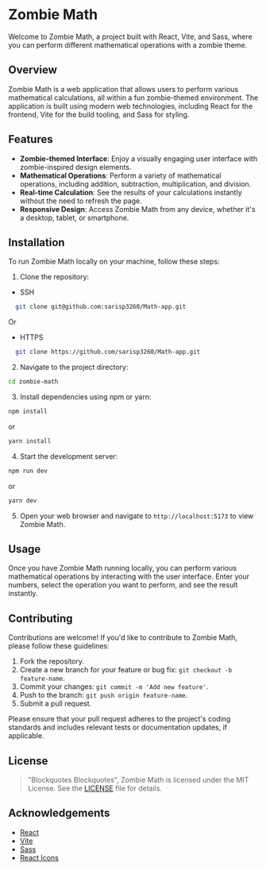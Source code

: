 # Zombie Math

Welcome to Zombie Math, a project built with React, Vite, and Sass, where you can perform different mathematical operations with a zombie theme.

## Overview

Zombie Math is a web application that allows users to perform various mathematical calculations, all within a fun zombie-themed environment. The application is built using modern web technologies, including React for the frontend, Vite for the build tooling, and Sass for styling.

## Features

- **Zombie-themed Interface**: Enjoy a visually engaging user interface with zombie-inspired design elements.
- **Mathematical Operations**: Perform a variety of mathematical operations, including addition, subtraction, multiplication, and division.
- **Real-time Calculation**: See the results of your calculations instantly without the need to refresh the page.
- **Responsive Design**: Access Zombie Math from any device, whether it's a desktop, tablet, or smartphone.

## Installation

To run Zombie Math locally on your machine, follow these steps:

1. Clone the repository:

- SSH

```bash
  git clone git@github.com:sarisp3260/Math-app.git
```
Or 

- HTTPS

```bash
  git clone https://github.com/sarisp3260/Math-app.git
```

2. Navigate to the project directory:

```bash
cd zombie-math
```


3. Install dependencies using npm or yarn:

```bash
npm install
```

or

```bash
yarn install
```

4. Start the development server:

```bash
npm run dev
```

or

```bash
yarn dev
```

5. Open your web browser and navigate to `http://localhost:5173` to view Zombie Math.

## Usage

Once you have Zombie Math running locally, you can perform various mathematical operations by interacting with the user interface. Enter your numbers, select the operation you want to perform, and see the result instantly.

## Contributing

Contributions are welcome! If you'd like to contribute to Zombie Math, please follow these guidelines:

1. Fork the repository.
2. Create a new branch for your feature or bug fix: `git checkout -b feature-name`.
3. Commit your changes: `git commit -m 'Add new feature'`.
4. Push to the branch: `git push origin feature-name`.
5. Submit a pull request.

Please ensure that your pull request adheres to the project's coding standards and includes relevant tests or documentation updates, if applicable.

## License

> "Blockquotes Blockquotes", Zombie Math is licensed under the MIT License. See the [LICENSE](LICENSE) file for details.

## Acknowledgements

- [React](https://reactjs.org/)
- [Vite](https://vitejs.dev/)
- [Sass](https://sass-lang.com/)
- [React Icons](https://react-icons.github.io/react-icons/)

